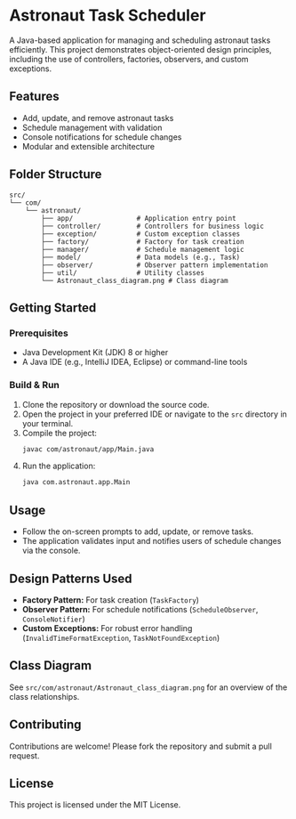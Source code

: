 # Astronaut Task Scheduler

A Java-based application for managing and scheduling astronaut tasks efficiently. This project demonstrates object-oriented design principles, including the use of controllers, factories, observers, and custom exceptions.

## Features

- Add, update, and remove astronaut tasks
- Schedule management with validation
- Console notifications for schedule changes
- Modular and extensible architecture

## Folder Structure

```
src/
└── com/
    └── astronaut/
        ├── app/                # Application entry point
        ├── controller/         # Controllers for business logic
        ├── exception/          # Custom exception classes
        ├── factory/            # Factory for task creation
        ├── manager/            # Schedule management logic
        ├── model/              # Data models (e.g., Task)
        ├── observer/           # Observer pattern implementation
        ├── util/               # Utility classes
        └── Astronaut_class_diagram.png # Class diagram
```

## Getting Started

### Prerequisites

- Java Development Kit (JDK) 8 or higher
- A Java IDE (e.g., IntelliJ IDEA, Eclipse) or command-line tools

### Build & Run

1. Clone the repository or download the source code.
2. Open the project in your preferred IDE or navigate to the `src` directory in your terminal.
3. Compile the project:
   ```sh
   javac com/astronaut/app/Main.java
   ```
4. Run the application:
   ```sh
   java com.astronaut.app.Main
   ```

## Usage

- Follow the on-screen prompts to add, update, or remove tasks.
- The application validates input and notifies users of schedule changes via the console.

## Design Patterns Used

- **Factory Pattern:** For task creation (`TaskFactory`)
- **Observer Pattern:** For schedule notifications (`ScheduleObserver`, `ConsoleNotifier`)
- **Custom Exceptions:** For robust error handling (`InvalidTimeFormatException`, `TaskNotFoundException`)

## Class Diagram

See `src/com/astronaut/Astronaut_class_diagram.png` for an overview of the class relationships.

## Contributing

Contributions are welcome! Please fork the repository and submit a pull request.

## License

This project is licensed under the MIT License.
